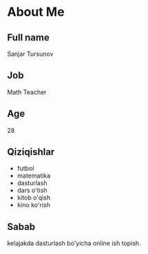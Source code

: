 # About Me

## Full name
Sanjar Tursunov

## Job
Math Teacher

## Age
28

## Qiziqishlar
- futbol
- matematika
- dasturlash
- dars o'tish
- kitob o'qish
- kino ko'rish

## Sabab
kelajakda dasturlash bo'yicha online ish topish.
